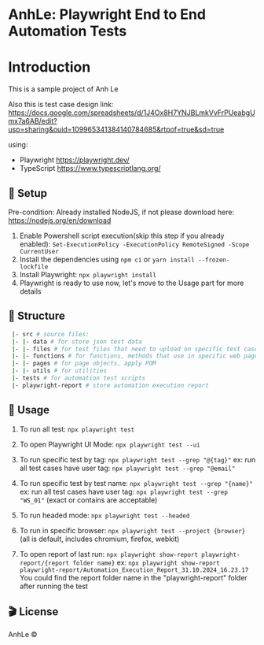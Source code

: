 # AnhLe: Playwright End to End Automation Tests
# Introduction
This is a sample project of Anh Le

Also this is test case design link: https://docs.google.com/spreadsheets/d/1J4Ox8H7YNJBLmkVvFrPUeabgUmx7a6AB/edit?usp=sharing&ouid=109965341384140784685&rtpof=true&sd=true

using:
- Playwright https://playwright.dev/
- TypeScript https://www.typescriptlang.org/

## 🤖 Setup
Pre-condition: Already installed NodeJS, if not please download here: https://nodejs.org/en/download
1. Enable Powershell script execution(skip this step if you already enabled): `Set-ExecutionPolicy -ExecutionPolicy RemoteSigned -Scope CurrentUser`
2. Install the dependencies using `npm ci` or `yarn install --frozen-lockfile`
3. Install Playwright: `npx playwright install`
4. Playwright is ready to use now, let's move to the Usage part for more details

## 📁 Structure

```sh
 |- src # source files:
 |- |- data # for store json test data
 |- |- files # for test files that need to upload on specific test cases
 |- |- functions # for functions, methods that use in specific web page
 |- |- pages # for page objects, apply POM
 |- |- utils # for utilities
 |- tests # for automation test scripts
 |- playwright-report # store automation execution report
```

## 🔨 Usage

1. To run all test: `npx playwright test`

2. To open Playwright UI Mode: `npx playwright test --ui`

3. To run specific test by tag: `npx playwright test --grep "@{tag}"` 
ex: run all test cases have user tag: `npx playwright test --grep "@email"`

4. To run specific test by test name: `npx playwright test --grep "{name}"`
ex: run all test cases have user tag: `npx playwright test --grep "WS_01"` (exact or contains are acceptable)

5. To run headed mode: `npx playwright test --headed`

6. To run in specific browser: `npx playwright test --project {browser}` (all is default, includes chromium, firefox, webkit)

7. To open report of last run: `npx playwright show-report playwright-report/{report folder name}`
ex: `npx playwright show-report playwright-report/Automation_Execution_Report_31.10.2024_16.23.17`
You could find the report folder name in the "playwright-report" folder after running the test

## 🎬 License
AnhLe ©
